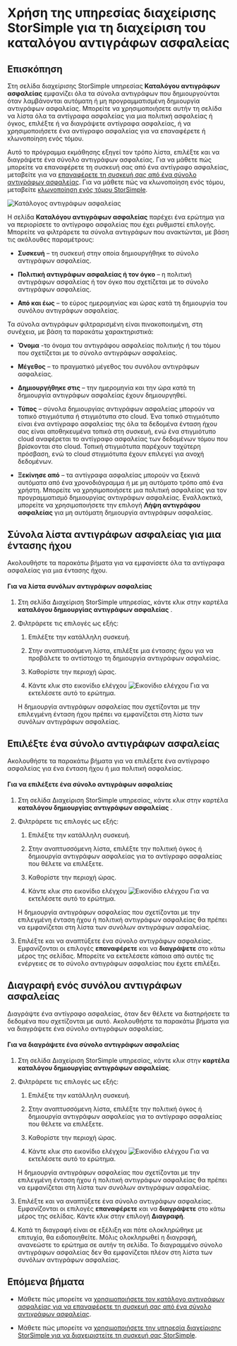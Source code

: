 <properties 
   pageTitle="Διαχείριση του καταλόγου αντιγράφων ασφαλείας StorSimple | Microsoft Azure"
   description="Εξηγεί τον τρόπο χρήσης στη σελίδα διαχείρισης StorSimple υπηρεσίας καταλόγου αντιγράφων ασφαλείας για λίστα, επιλέξτε και διαγραφή σύνολα των αντιγράφων ασφαλείας για μια έντασης ήχου."
   services="storsimple"
   documentationCenter="NA"
   authors="SharS"
   manager="carmonm"
   editor="" />
<tags 
   ms.service="storsimple"
   ms.devlang="NA"
   ms.topic="article"
   ms.tgt_pltfrm="NA"
   ms.workload="TBD"
   ms.date="04/28/2016"
   ms.author="v-sharos" />

# <a name="use-the-storsimple-manager-service-to-manage-your-backup-catalog"></a>Χρήση της υπηρεσίας διαχείρισης StorSimple για τη διαχείριση του καταλόγου αντιγράφων ασφαλείας

## <a name="overview"></a>Επισκόπηση

Στη σελίδα διαχείρισης StorSimple υπηρεσίας **Καταλόγου αντιγράφων ασφαλείας** εμφανίζει όλα τα σύνολα αντιγράφων που δημιουργούνται όταν λαμβάνονται αυτόματη ή μη προγραμματισμένη δημιουργία αντιγράφων ασφαλείας. Μπορείτε να χρησιμοποιήσετε αυτήν τη σελίδα να λίστα όλα τα αντίγραφα ασφαλείας για μια πολιτική ασφαλείας ή όγκος, επιλέξτε ή να διαγράψετε αντίγραφα ασφαλείας, ή να χρησιμοποιήσετε ένα αντίγραφο ασφαλείας για να επαναφέρετε ή κλωνοποίηση ενός τόμου.

Αυτό το πρόγραμμα εκμάθησης εξηγεί τον τρόπο λίστα, επιλέξτε και να διαγράψετε ένα σύνολο αντιγράφων ασφαλείας. Για να μάθετε πώς μπορείτε να επαναφέρετε τη συσκευή σας από ένα αντίγραφο ασφαλείας, μεταβείτε για να [επαναφέρετε τη συσκευή σας από ένα σύνολο αντιγράφων ασφαλείας](storsimple-restore-from-backup-set.md). Για να μάθετε πώς να κλωνοποίηση ενός τόμου, μεταβείτε [κλωνοποίηση ενός τόμου StorSimple](storsimple-clone-volume.md).

![Κατάλογος αντιγράφων ασφαλείας](./media/storsimple-manage-backup-catalog/backupcatalog.png) 

Η σελίδα **Καταλόγου αντιγράφων ασφαλείας** παρέχει ένα ερώτημα για να περιορίσετε το αντίγραφο ασφαλείας που έχει ρυθμιστεί επιλογής. Μπορείτε να φιλτράρετε τα σύνολα αντιγράφων που ανακτώνται, με βάση τις ακόλουθες παραμέτρους:

- **Συσκευή** – τη συσκευή στην οποία δημιουργήθηκε το σύνολο αντιγράφων ασφαλείας.

- **Πολιτική αντιγράφων ασφαλείας ή τον όγκο** – η πολιτική αντιγράφων ασφαλείας ή τον όγκο που σχετίζεται με το σύνολο αντιγράφων ασφαλείας.

- **Από και έως** – το εύρος ημερομηνίας και ώρας κατά τη δημιουργία του συνόλου αντιγράφων ασφαλείας.

Τα σύνολα αντιγράφων φιλτραρισμένη είναι πινακοποιημένη, στη συνέχεια, με βάση τα παρακάτω χαρακτηριστικά:

- **Όνομα** -το όνομα του αντιγράφου ασφαλείας πολιτικής ή του τόμου που σχετίζεται με το σύνολο αντιγράφων ασφαλείας.

- **Μέγεθος** – το πραγματικό μέγεθος του συνόλου αντιγράφων ασφαλείας.

- **Δημιουργήθηκε στις** – την ημερομηνία και την ώρα κατά τη δημιουργία αντιγράφων ασφαλείας έχουν δημιουργηθεί. 

- **Τύπος** – σύνολα δημιουργίας αντιγράφων ασφαλείας μπορούν να τοπικό στιγμιότυπα ή στιγμιότυπα στο cloud. Ένα τοπικό στιγμιότυπο είναι ένα αντίγραφο ασφαλείας της όλα τα δεδομένα ένταση ήχου σας είναι αποθηκευμένα τοπικά στη συσκευή, ενώ ένα στιγμιότυπο cloud αναφέρεται το αντίγραφο ασφαλείας των δεδομένων τόμου που βρίσκονται στο cloud. Τοπική στιγμιότυπα παρέχουν ταχύτερη πρόσβαση, ενώ το cloud στιγμιότυπα έχουν επιλεγεί για ανοχή δεδομένων.

- **Ξεκίνησε από** – τα αντίγραφα ασφαλείας μπορούν να ξεκινά αυτόματα από ένα χρονοδιάγραμμα ή με μη αυτόματο τρόπο από ένα χρήστη. Μπορείτε να χρησιμοποιήσετε μια πολιτική ασφαλείας για τον προγραμματισμό δημιουργίας αντιγράφων ασφαλείας. Εναλλακτικά, μπορείτε να χρησιμοποιήσετε την επιλογή **Λήψη αντιγράφου ασφαλείας** για μη αυτόματη δημιουργία αντιγράφων ασφαλείας.

## <a name="list-backup-sets-for-a-volume"></a>Σύνολα λίστα αντιγράφων ασφαλείας για μια έντασης ήχου
 
Ακολουθήστε τα παρακάτω βήματα για να εμφανίσετε όλα τα αντίγραφα ασφαλείας για μια έντασης ήχου.

#### <a name="to-list-backup-sets"></a>Για να λίστα συνόλων αντιγράφων ασφαλείας

1. Στη σελίδα Διαχείριση StorSimple υπηρεσίας, κάντε κλικ στην καρτέλα **καταλόγου δημιουργίας αντιγράφων ασφαλείας** .

2. Φιλτράρετε τις επιλογές ως εξής:

    1. Επιλέξτε την κατάλληλη συσκευή.

    2. Στην αναπτυσσόμενη λίστα, επιλέξτε μια έντασης ήχου για να προβάλετε το αντίστοιχο τη δημιουργία αντιγράφων ασφαλείας.

    3. Καθορίστε την περιοχή ώρας.

    4. Κάντε κλικ στο εικονίδιο ελέγχου ![Εικονίδιο ελέγχου](./media/storsimple-manage-backup-catalog/HCS_CheckIcon.png) Για να εκτελέσετε αυτό το ερώτημα.
 
    Η δημιουργία αντιγράφων ασφαλείας που σχετίζονται με την επιλεγμένη ένταση ήχου πρέπει να εμφανίζεται στη λίστα των συνόλων αντιγράφων ασφαλείας.

## <a name="select-a-backup-set"></a>Επιλέξτε ένα σύνολο αντιγράφων ασφαλείας

Ακολουθήστε τα παρακάτω βήματα για να επιλέξετε ένα αντίγραφο ασφαλείας για ένα ένταση ήχου ή μια πολιτική ασφαλείας.

#### <a name="to-select-a-backup-set"></a>Για να επιλέξετε ένα σύνολο αντιγράφων ασφαλείας

1. Στη σελίδα Διαχείριση StorSimple υπηρεσίας, κάντε κλικ στην καρτέλα **καταλόγου δημιουργίας αντιγράφων ασφαλείας** .

2. Φιλτράρετε τις επιλογές ως εξής:

    1. Επιλέξτε την κατάλληλη συσκευή.

    2. Στην αναπτυσσόμενη λίστα, επιλέξτε την πολιτική όγκος ή δημιουργία αντιγράφων ασφαλείας για το αντίγραφο ασφαλείας που θέλετε να επιλέξετε.

    3. Καθορίστε την περιοχή ώρας.

    4. Κάντε κλικ στο εικονίδιο ελέγχου ![Εικονίδιο ελέγχου](./media/storsimple-manage-backup-catalog/HCS_CheckIcon.png) Για να εκτελέσετε αυτό το ερώτημα.

    Η δημιουργία αντιγράφων ασφαλείας που σχετίζονται με την επιλεγμένη ένταση ήχου ή πολιτική αντιγράφων ασφαλείας θα πρέπει να εμφανίζεται στη λίστα των συνόλων αντιγράφων ασφαλείας.

3. Επιλέξτε και να αναπτύξετε ένα σύνολο αντιγράφων ασφαλείας. Εμφανίζονται οι επιλογές **επαναφέρετε** και να **διαγράψετε** στο κάτω μέρος της σελίδας. Μπορείτε να εκτελέσετε κάποια από αυτές τις ενέργειες σε το σύνολο αντιγράφων ασφαλείας που έχετε επιλέξει.

## <a name="delete-a-backup-set"></a>Διαγραφή ενός συνόλου αντιγράφων ασφαλείας

Διαγράψτε ένα αντίγραφο ασφαλείας, όταν δεν θέλετε να διατηρήσετε τα δεδομένα που σχετίζονται με αυτό. Ακολουθήστε τα παρακάτω βήματα για να διαγράψετε ένα σύνολο αντιγράφων ασφαλείας.

#### <a name="to-delete-a-backup-set"></a>Για να διαγράψετε ένα σύνολο αντιγράφων ασφαλείας

1. Στη σελίδα Διαχείριση StorSimple υπηρεσίας, κάντε κλικ στην **καρτέλα καταλόγου δημιουργίας αντιγράφων ασφαλείας**.

2. Φιλτράρετε τις επιλογές ως εξής:

    1. Επιλέξτε την κατάλληλη συσκευή.

    2. Στην αναπτυσσόμενη λίστα, επιλέξτε την πολιτική όγκος ή δημιουργία αντιγράφων ασφαλείας για το αντίγραφο ασφαλείας που θέλετε να επιλέξετε.

    3. Καθορίστε την περιοχή ώρας.

    4. Κάντε κλικ στο εικονίδιο ελέγχου ![Εικονίδιο ελέγχου](./media/storsimple-manage-backup-catalog/HCS_CheckIcon.png) Για να εκτελέσετε αυτό το ερώτημα.

    Η δημιουργία αντιγράφων ασφαλείας που σχετίζονται με την επιλεγμένη ένταση ήχου ή πολιτική αντιγράφων ασφαλείας θα πρέπει να εμφανίζεται στη λίστα των συνόλων αντιγράφων ασφαλείας.

3. Επιλέξτε και να αναπτύξετε ένα σύνολο αντιγράφων ασφαλείας. Εμφανίζονται οι επιλογές **επαναφέρετε** και να **διαγράψετε** στο κάτω μέρος της σελίδας. Κάντε κλικ στην επιλογή **Διαγραφή**.

4. Κατά τη διαγραφή είναι σε εξέλιξη και πότε ολοκληρώθηκε με επιτυχία, θα ειδοποιηθείτε. Μόλις ολοκληρωθεί η διαγραφή, ανανεώστε το ερώτημα σε αυτήν τη σελίδα. Το διαγραμμένο σύνολο αντιγράφων ασφαλείας δεν θα εμφανίζεται πλέον στη λίστα των συνόλων αντιγράφων ασφαλείας.

## <a name="next-steps"></a>Επόμενα βήματα

- Μάθετε πώς μπορείτε να [χρησιμοποιήσετε τον κατάλογο αντιγράφων ασφαλείας για να επαναφέρετε τη συσκευή σας από ένα σύνολο αντιγράφων ασφαλείας](storsimple-restore-from-backup-set.md).

- Μάθετε πώς μπορείτε να [χρησιμοποιήσετε την υπηρεσία διαχείρισης StorSimple για να διαχειριστείτε τη συσκευή σας StorSimple](storsimple-manager-service-administration.md).
